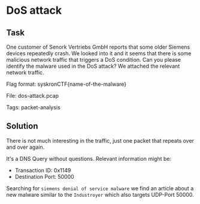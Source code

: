 # DoS attack

## Task

One customer of Senork Vertriebs GmbH reports that some older Siemens devices repeatedly crash. We looked into it and it seems that there is some malicious network traffic that triggers a DoS condition. Can you please identify the malware used in the DoS attack? We attached the relevant network traffic.

Flag format: syskronCTF{name-of-the-malware}

File: dos-attack.pcap

Tags: packet-analysis

## Solution

There is not much interesting in the traffic, just one packet that repeats over and over again.

It's a DNS Query without questions. Relevant information might be:

 - Transaction ID: 0x1149
 - Destination Port: 50000

Searching for `siemens denial of service malware` we find an article about a new malware similar to the `Industroyer` which also targets UDP-Port 50000.
